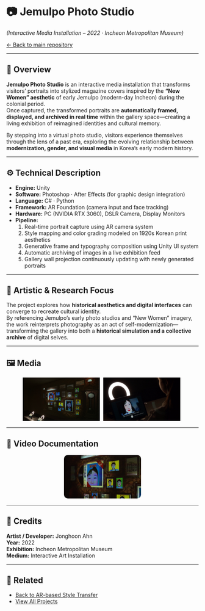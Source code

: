 # 📷 Jemulpo Photo Studio  
*(Interactive Media Installation – 2022 · Incheon Metropolitan Museum)*  

[← Back to main repository](https://github.com/reusahn/Unity-Unreal-Interaction-Research/tree/main)

---

## 🧩 Overview  
**Jemulpo Photo Studio** is an interactive media installation that transforms visitors’ portraits into stylized magazine covers inspired by the **“New Women” aesthetic** of early Jemulpo (modern-day Incheon) during the colonial period.  
Once captured, the transformed portraits are **automatically framed, displayed, and archived in real time** within the gallery space—creating a living exhibition of reimagined identities and cultural memory.  

By stepping into a virtual photo studio, visitors experience themselves through the lens of a past era, exploring the evolving relationship between **modernization, gender, and visual media** in Korea’s early modern history.  

---

## ⚙️ Technical Description  
- **Engine:** Unity  
- **Software:** Photoshop · After Effects (for graphic design integration)  
- **Language:** C# · Python  
- **Framework:** AR Foundation (camera input and face tracking)  
- **Hardware:** PC (NVIDIA RTX 3060), DSLR Camera, Display Monitors  
- **Pipeline:**  
  1. Real-time portrait capture using AR camera system  
  2. Style mapping and color grading modeled on 1920s Korean print aesthetics  
  3. Generative frame and typography composition using Unity UI system  
  4. Automatic archiving of images in a live exhibition feed  
  5. Gallery wall projection continuously updating with newly generated portraits  

---

## 🧠 Artistic & Research Focus  
The project explores how **historical aesthetics and digital interfaces** can converge to recreate cultural identity.  
By referencing Jemulpo’s early photo studios and “New Women” imagery, the work reinterprets photography as an act of self-modernization—  
transforming the gallery into both a **historical simulation and a collective archive** of digital selves.  

---

## 🖼️ Media
<p align="center">
  <img src="./media/Jemulpo_01.jpg" width="40%" style="margin-right:5px;"/>  
  <img src="./media/Jemulpo_02.jpg" width="40%" style="margin-right:5px;"/>
</p>

---

## 🎥 Video Documentation
<p align="center">
  <a href="https://vimeo.com/1011870114/e6a92f4ef4">
    <img src="./media/Jemulpo_03.jpg" width="40%" style="border-radius:10px;"/>
  </a>
</p>

---

## 👤 Credits  
**Artist / Developer:** Jonghoon Ahn  
**Year:** 2022  
**Exhibition:** Incheon Metropolitan Museum  
**Medium:** Interactive Art Installation  

---

## 🔗 Related  
- [Back to AR-based Style Transfer](../README.md)  
- [View All Projects](https://github.com/reusahn/Unity-Unreal-Interaction-Research/tree/main)

